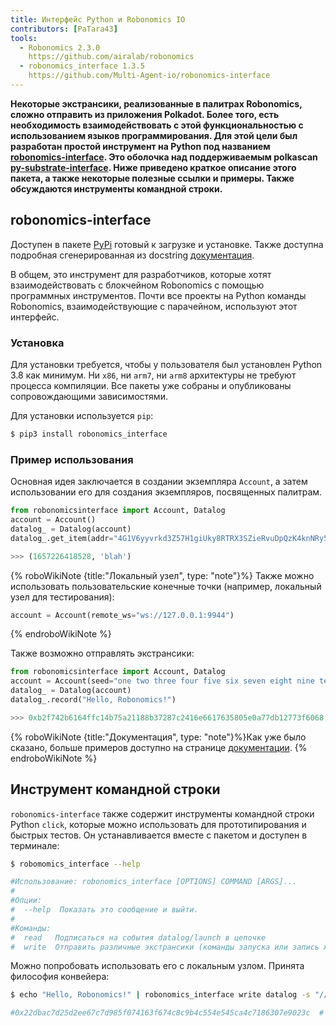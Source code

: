 ```yaml
---
title: Интерфейс Python и Robonomics IO
contributors: [PaTara43]
tools:
  - Robonomics 2.3.0
    https://github.com/airalab/robonomics
  - robonomics_interface 1.3.5
    https://github.com/Multi-Agent-io/robonomics-interface
---
```


**Некоторые экстрансики, реализованные в палитрах Robonomics, сложно отправить из приложения Polkadot. Более того, есть необходимость взаимодействовать с этой функциональностью с использованием языков программирования. Для этой цели был разработан простой инструмент на Python под названием [robonomics-interface](https://github.com/Multi-Agent-io/robonomics-interface). Это оболочка над поддерживаемым polkascan [py-substrate-interface](https://github.com/polkascan/py-substrate-interface). Ниже приведено краткое описание этого пакета, а также некоторые полезные ссылки и примеры. Также обсуждаются инструменты командной строки.**

## robonomics-interface

Доступен в пакете [PyPi](https://pypi.org/project/robonomics-interface/) готовый к загрузке и установке.
Также доступна подробная сгенерированная из docstring [документация](https://multi-agent-io.github.io/robonomics-interface/).

В общем, это инструмент для разработчиков, которые хотят взаимодействовать с блокчейном Robonomics с помощью программных инструментов. Почти все проекты на Python команды Robonomics, взаимодействующие с парачейном, используют этот интерфейс.

### Установка

Для установки требуется, чтобы у пользователя был установлен Python 3.8 как минимум. Ни `x86`, ни `arm7`, ни `arm8`
архитектуры не требуют процесса компиляции. Все пакеты уже собраны и опубликованы сопровождающими зависимостями.

Для установки используется `pip`:

```bash
$ pip3 install robonomics_interface
```

### Пример использования

Основная идея заключается в создании экземпляра `Account`, а затем использовании его для создания экземпляров, посвященных палитрам.


```python
from robonomicsinterface import Account, Datalog
account = Account()
datalog_ = Datalog(account)
datalog_.get_item(addr="4G1V6yyvrkd3Z57H1giUky8RTRX3SZieRvuDpQzK4knNRy5R",index=2)

>>> (1657226418528, 'blah')
```

{% roboWikiNote {title:"Локальный узел", type: "note"}%}
  Также можно использовать пользовательские конечные точки (например, локальный узел для тестирования):

  ```python
  account = Account(remote_ws="ws://127.0.0.1:9944")
  ```
{% endroboWikiNote %}

Также возможно отправлять экстрансики:

```python
from robonomicsinterface import Account, Datalog
account = Account(seed="one two three four five six seven eight nine ten eleven twelve")
datalog_ = Datalog(account)
datalog_.record("Hello, Robonomics!")

>>> 0xb2f742b6164ffc14b75a21188b37287c2416e6617635805e0a77db12773f6068  # это хэш экстрансика
```

{% roboWikiNote {title:"Документация", type: "note"}%}Как уже было сказано, больше примеров доступно на странице [документации](https://multi-agent-io.github.io/robonomics-interface/). {% endroboWikiNote %}

## Инструмент командной строки

`robonomics-interface` также содержит инструменты командной строки Python `click`, которые можно использовать для прототипирования и быстрых тестов. Он устанавливается
вместе с пакетом и доступен в терминале:

```bash
$ robomomics_interface --help

#Использование: robonomics_interface [OPTIONS] COMMAND [ARGS]...
#
#Опции:
#  --help  Показать это сообщение и выйти.
#
#Команды:
#  read   Подписаться на события datalog/launch в цепочке
#  write  Отправить различные экстрансики (команды запуска или запись журналов данных)
```

Можно попробовать использовать его с локальным узлом. Принята философия конвейера:

```bash
$ echo "Hello, Robonomics!" | robonomics_interface write datalog -s "//Alice" --remote_ws "ws://127.0.0.1:9944"

#0x22dbac7d25d2ee67c7d985f074163f674c8c9b4c554e545ca4c7186307e9023c  # это хэш экстрансика
```